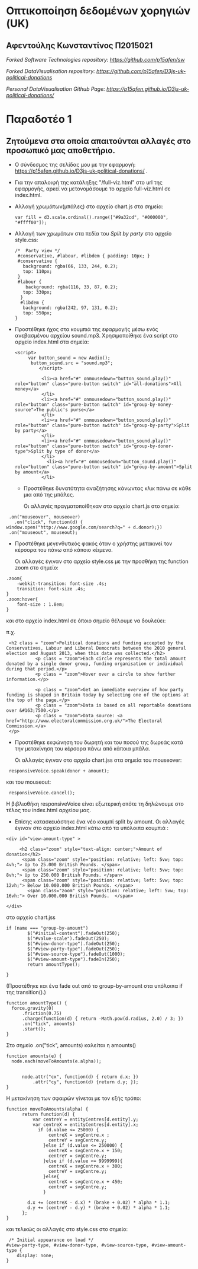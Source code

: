 # Οπτικοποίηση δεδομένων χορηγιών (UK) 
## Αφεντούλης Κωνσταντίνος Π2015021

*Forked Software Technologies repository: https://github.com/p15afen/sw*
 
*Forked DataVisualisation repository: https://github.com/p15afen/D3js-uk-political-donations*

*Personal DataVisualisation Github Page: https://p15afen.github.io/D3js-uk-political-donations/*

# Παραδοτέο 1
## Ζητούμενα στα οποία απαιτούνται αλλαγές στο προσωπικό μας αποθετήριο.

* Ο σύνδεσμος της σελίδας μου με την εφαρμογή: https://p15afen.github.io/D3js-uk-political-donations/ .

* Για την απαλοιφή της κατάληξης "/full-viz.html" στο url της εφαρμογής, αρκεί να μετονομάσουμε το αρχείο full-viz.html σε index.html.

* Αλλαγή χρωμάτων(μπάλες) στο αρχείο chart.js στα σημεία: 

  ```
  var fill = d3.scale.ordinal().range(["#9a32cd", "#000000", "#ffff00"]);
  ```


* Αλλαγή των χρωμάτων στα πεδία του *Split by party* στο αρχείο style.css:
  
  ```
  /*  Party view */
   #conservative, #labour, #libdem { padding: 10px; }
   #conservative {
     background: rgba(66, 133, 244, 0.2);
     top: 110px;
   }
   #labour {
      background: rgba(116, 33, 87, 0.2);
     top: 330px;
    }
    #libdem {
     background: rgba(242, 97, 131, 0.2);
     top: 550px;
  }
  ```



* Προστέθηκε ήχος στα κουμπιά της εφαρμογής μέσω ενός ανεβασμένου αρχείου sound.mp3.
    Χρησιμοποίθηκε ένα script στο αρχείο index.html στα σημεία:


  ```
  <script>
       var button_sound = new Audio();                                                 			
	    button_sound.src = "sound.mp3";                                                 			
           </script>
  ```
  
  
  ```
            <li><a href="#" onmousedown="button_sound.play()" role="button" class="pure-button switch" id="all-donations">All money</a>
            </li>
            <li><a href="#" onmousedown="button_sound.play()" role="button" class="pure-button switch" id="group-by-money-source">The public's purse</a>
            </li>
            <li><a href="#" onmousedown="button_sound.play()" role="button" class="pure-button switch" id="group-by-party">Split by party</a>
            </li>
            <li><a href="#" onmousedown="button_sound.play()" role="button" class="pure-button switch" id="group-by-donor-type">Split by type of donor</a>
            </li>
	          <li><a href="#" onmousedown="button_sound.play()" role="button" class="pure-button switch" id="group-by-amount">Split by amount</a>
            </li>
  ```    
  
  
  * Προστέθηκε δυνατότητα αναζήτησης κάνωντας κλικ πάνω σε κάθε μια από της μπάλες.
     
     Οι αλλαγές πραγματοποίθηκαν στο αρχείο chart.js στο σημείο:
 
 
 ```
  .on("mouseover", mouseover)
	.on("click", function(d) { window.open("http://www.google.com/search?q=" + d.donor);})
  .on("mouseout", mouseout);
  ```
  
  
  * Προστέθηκε μεγενθυτικός φακός όταν ο χρήστης μετακινεί τον κέρσορα του πάνω από κάποιο κέιμενο.
     
     Οι αλλαγές έγιναν στο αρχείο style.css με την προσθήκη της function zoom στο σημείο:
     
  
  ```
  .zoom{
      -webkit-transition: font-size .4s;
      transition: font-size .4s;
  }
  .zoom:hover{
      font-size : 1.8em;
 }
  ```
 
 
 και στο αρχείο index.html σε όποιο σημείο θέλουμε να δουλεύει:
  
  π.χ.
  
  
  ```
   <h2 class = "zoom">Political donations and funding accepted by the Conservatives, Labour and Liberal Democrats between the 2010 general election and August 2013, when this data was collected.</h2>
             <p class = "zoom">Each circle represents the total amount donated by a single donor group, funding organisation or individual during that period.</p>
             <p class = "zoom">Hover over a circle to show further information.</p>

             <p class = "zoom">Get an immediate overview of how party funding is shaped in Britain today by selecting one of the options at the top of the page.</p>
             <p class = "zoom">Data is based on all reportable donations over &#163;7500.</p>
             <p class = "zoom">Data source: <a href="http://www.electoralcommission.org.uk/">The Electoral Commission.</a>
   </p>
  ```
  
  
  * Προστέθηκε εκφώνηση του δωρητή και του ποσού της δωρεάς κατά την μετακίνηση του κέρσορα πάνω από κάποια μπάλα.
    
    Οι αλλαγές έγιναν στο αρχείο chart.jss στα σημεία του mouseover:
  
  
  ```
   responsiveVoice.speak(donor + amount); 
  ```
   
   και του mouseout:
  
  
  ```
   responsiveVoice.cancel(); 
  ```
  
   
   H βιβλιοθήκη responsiveVoice είναι εξωτερική οπότε τη δηλώνουμε στο τέλος του index.html αρχείου μας.
  
 
 * Επίσης κατασκευάστηκε ένα νέο κουμπί split by amount.
    Οι αλλαγές έγιναν στο αρχείο index.html κάτω από τα υπόλοιπα κουμπιά :
  
  
  ```
  <div id="view-amount-type" >
            
       <h2 class="zoom" style="text-align: center;">Amount of donation</h2>
        <span class="zoom" style="position: relative; left: 5vw; top: 4vh;"> Up to 25.000 British Pounds. </span>    
        <span class="zoom" style="position: relative; left: 5vw; top: 8vh;"> Up to 250.000 British Pounds. </span>
        <span class="zoom" style="position: relative; left: 5vw; top: 12vh;"> Below 10.000.000 British Pounds. </span>
	      <span class="zoom" style="position: relative; left: 5vw; top: 16vh;"> Over 10.000.000 British Pounds.  </span> 	 
   
  </div> 
  ```
  
 
 στο αρχείο chart.jss
  
  
  ```
 if (name === "group-by-amount") 
		  $("#initial-content").fadeOut(250);
		  $("#value-scale").fadeOut(250);
		  $("#view-donor-type").fadeOut(250);
		  $("#view-party-type").fadeOut(250);
		  $("#view-source-type").fadeOut(1000);
		  $("#view-amount-type").fadeIn(250);
		  return amountType();
	
}
  ```
  (Προστέθηκε και ένα fade out από το group-by-amount στα υπόλοιπα if της transition().)
  
  ```
  function amountType() {
	force.gravity(0)
		.friction(0.75)
		.charge(function(d) { return -Math.pow(d.radius, 2.0) / 3; })
		.on("tick", amounts)
		.start();
} 
  ```
  
  Στο σημείο .on("tick", amounts) καλείται η amounts()
  
  
  ```
  function amounts(e) {
	node.each(moveToAmounts(e.alpha));


		node.attr("cx", function(d) { return d.x; })
			.attr("cy", function(d) {return d.y; });
}
  ```
 
 Η μετακίνηση των σφαιρών γίνεται με τον εξής τρόπο:
  
  
  ```
  function moveToAmounts(alpha) {
	    return function(d) {
		    var centreY = entityCentres[d.entity].y;
		    var centreX = entityCentres[d.entity].x;
		      if (d.value <= 25000) { 
			      centreX = svgCentre.x ;
			      centreY = svgCentre.y;
		        }else if (d.value <= 250000) { 
			      centreX = svgCentre.x + 150;
			      centreY = svgCentre.y;
		        }else if (d.value <= 9999999){ 
			      centreX = svgCentre.x + 300;
			      centreY = svgCentre.y;
		        }else{
			      centreX = svgCentre.x + 450;
			      centreY = svgCentre.y;
		        }

		  d.x += (centreX - d.x) * (brake + 0.02) * alpha * 1.1;
		  d.y += (centreY - d.y) * (brake + 0.02) * alpha * 1.1;
	    };
  }
  ```
  
  και τελικώς οι αλλαγές στο style.css στο σημείο:
   

```
 /* Initial appearance on load */
#view-party-type, #view-donor-type, #view-source-type, #view-amount-type {
    display: none;
}
 ```
  
